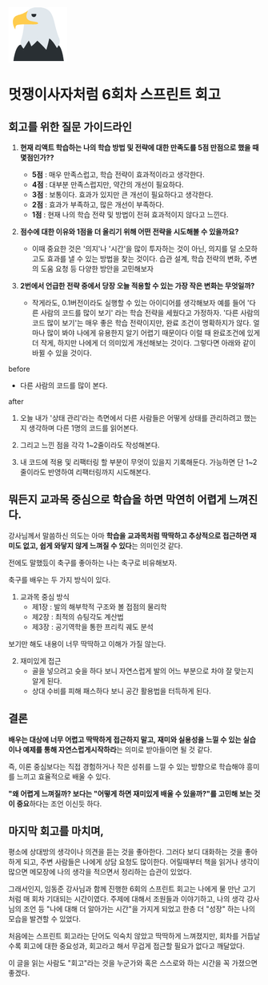 <img src="6-sprint.png">

<h1>멋쟁이사자처럼 6회차 스프린트 회고</h1>

## 회고를 위한 질문 가이드라인

1. **현재 리액트 학습하는 나의 학습 방법 및 전략에 대한 만족도를 5점 만점으로 했을 때 몇점인가??**
   - **5점** : 매우 만족스럽고, 학습 전략이 효과적이라고 생각한다.
   - **4점** : 대부분 만족스럽지만, 약간의 개선이 필요하다.
   - **3점** : 보통이다. 효과가 있지만 큰 개선이 필요하다고 생각한다.
   - **2점** : 효과가 부족하고, 많은 개선이 부족하다.
   - **1점** : 현재 나의 학습 전략 및 방법이 전혀 효과적이지 않다고 느낀다.


2. **점수에 대한 이유와 1점을 더 올리기 위해 어떤 전략을 시도해볼 수 있을까요?**

   - 이때 중요한 것은 '의지'나 '시간'을 많이 투자하는 것이 아닌, 의지를 덜 소모하고도 효과를 낼 수 있는 방법을 찾는 것이다. 습관 설계, 학습 전략의 변화, 주변의 도움 요청 등 다양한 방안을 고민해보자

3. **2번에서 언급한 전략 중에서 당장 오늘 적용할 수 있는 가장 작은 변화는 무엇일까?**

   - 작게라도, 0.1버전이라도 실행할 수 있는 아이디어를 생각해보자 예를 들어 '다른 사람의 코드를 많이 보기' 라는 학습 전략을 세웠다고 가정하자. '다른 사람의 코드 많이 보기'는 매우 좋은 학습 전략이지만, 완료 조건이 명확하지가 않다. 얼마나 많이 봐야 나에게 유용한지 알기 어렵기 때문이다 이럴 때 완료조건에 있게 더 작게, 하지만 나에게 더 의미있게 개선해보는 것이다. 그렇다면 아래와 같이 바뀔 수 있을 것이다.


before
- 다른 사람의 코드를 많이 본다.

after
1. 오늘 내가 '상태 관리'라는 측면에서 다른 사람들은 어떻게 상태를 관리하려고 했는지 생각하며 다른 1명의 코드를 읽어본다.

2. 그리고 느낀 점을 각각 1~2줄이라도 작성해본다.

3. 내 코드에 적용 및 리팩터링 할 부분이 무엇이 있을지 기록해둔다. 가능하면 단 1~2줄이라도 반영하여 리팩터링까지 시도해본다.


## 뭐든지 교과목 중심으로 학습을 하면 막연히 어렵게 느껴진다.

강사님께서 말씀하신 의도는 아마 **학습을 교과목처럼 딱딱하고 추상적으로 접근하면 재미도 없고, 쉽게 와닿지 않게 느껴질 수 있다**는 의미인것 같다. 

전에도 말했듰이 축구를 좋아하는 나는 축구로 비유해보자.

축구를 배우는 두 가지 방식이 있다.

1. 교과목 중심 방식
   - 제1장 : 발의 해부학적 구조와 볼 접점의 물리학
   - 제2장 : 최적의 슈팅각도 계산법
   - 제3장 : 공기역학을 통한 프리킥 궤도 분석 

보기만 해도 내용이 너무 딱딱하고 이해가 가질 않는다.

2. 재미있게 접근
   - 골을 넣으려고 슛을 하다 보니 자연스럽게 발의 어느 부분으로 차야 잘 맞는지 알게 된다.
   - 상대 수비를 피해 패스하다 보니 공간 활용법을 터득하게 된다.


## 결론

**배우는 대상에 너무 어렵고 딱딱하게 접근하지 말고, 재미와 실용성을 느낄 수 있는 실습이나 예제를 통해 자연스럽게시작하라**는 의미로 받아들이면 될 것 같다.

즉, 이론 중심보다는 직접 경험하거나 작은 성취를 느낄 수 있는 방향으로 학습해야 흥미를 느끼고 효율적으로 배울 수 있다.

**"왜 어렵게 느껴질까? 보다는 "어떻게 하면 재미있게 배울 수 있을까?"를 고민해 보는 것이 중요**하다는 조언 이신듯 하다.


## 마지막 회고를 마치며,


평소에 상대방의 생각이나 의견을 듣는 것을 좋아한다. 그러다 보디 대화하는 것을 좋아하게 되고, 주변 사람들은 나에게 상담 요청도 많이한다. 어릴때부터 책을 읽거나 생각이 많으면 메모장에 나의 생각을 적으면서 정리하는 습관이 있었다. 

그래서인지, 임동준 강사님과 함께 진행한 6회의 스프린트 회고는 나에게 물 만난 고기처럼 매 회차 기대되는 시간이였다. 주제에 대해서 조원들과 이야기하고, 나의 생각 강사님의 조언 등 "나에 대해 더 알아가는 시간"을 가지게 되었고 한층 더 "성장" 하는 나의 모습을 발견할 수 있었다.

처음에는 스프린트 회고라는 단어도 익숙치 않았고 딱딱하게 느껴졌지만, 회차를 거듭날수록 회고에 대한 중요성과, 회고라고 해서 무겁게 접근할 필요가 없다고 깨달았다.

이 글을 읽는 사람도 "회고"라는 것을 누군가와 혹은 스스로와 하는 시간을 꼭 가졌으면 좋겠다.